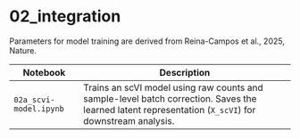 # 02_integration

Parameters for model training are derived from Reina-Campos et al., 2025, Nature.


| Notebook                 | Description                                                                 |
|--------------------------|-----------------------------------------------------------------------------|
| `02a_scvi-model.ipynb`   | Trains an scVI model using raw counts and sample-level batch correction. Saves the learned latent representation (`X_scVI`) for downstream analysis. |

